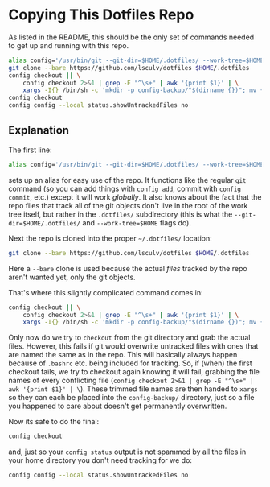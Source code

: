 # Copying This Dotfiles Repo

As listed in the README, this should be the only set of commands needed to get
up and running with this repo.
```bash
alias config='/usr/bin/git --git-dir=$HOME/.dotfiles/ --work-tree=$HOME'
git clone --bare https://github.com/lsculv/dotfiles $HOME/.dotfiles
config checkout || \
    config checkout 2>&1 | grep -E "^\s+" | awk '{print $1}' | \
    xargs -I{} /bin/sh -c 'mkdir -p config-backup/"$(dirname {})"; mv {} config-backup/{}'
config checkout
config config --local status.showUntrackedFiles no
```

## Explanation

The first line:
```bash
alias config='/usr/bin/git --git-dir=$HOME/.dotfiles/ --work-tree=$HOME'
```
sets up an alias for easy use of the repo. It functions like the regular `git`
command (so you can add things with `config add`, commit with `config commit`,
etc.) except it will work _globally_. It also knows about the fact that the repo
files that track all of the git objects don't live in the root of the work tree
itself, but rather in the `.dotfiles/` subdirectory (this is what the
`--git-dir=$HOME/.dotfiles/` and `--work-tree=$HOME` flags do).

Next the repo is cloned into the proper `~/.dotfiles/` location:
```bash
git clone --bare https://github.com/lsculv/dotfiles $HOME/.dotfiles
```
Here a `--bare` clone is used because the actual _files_ tracked by the repo
aren't wanted yet, only the git objects.

That's where this slightly complicated command comes in:
```bash
config checkout || \
    config checkout 2>&1 | grep -E "^\s+" | awk '{print $1}' | \
    xargs -I{} /bin/sh -c 'mkdir -p config-backup/"$(dirname {})"; mv {} config-backup/{}'
```
Only now do we try to `checkout` from the git directory and grab the actual
files. However, this fails if git would overwrite untracked files with ones that
are named the same as in the repo. This will basically always happen because of
`.bashrc` etc. being included for tracking. So, if (when) the first checkout
fails, we try to checkout again knowing it will fail, grabbing the file names
of every conflicting file (`config checkout 2>&1 | grep -E "^\s+" | awk '{print $1}' | \`).
These trimmed file names are then handed to `xargs` so they can each be placed
into the `config-backup/` directory, just so a file you happened to care about
doesn't get permanently overwritten.

Now its safe to do the final:
```bash
config checkout
```
and, just so your `config status` output is not spammed by all the files in your
home directory you don't need tracking for we do:
```bash
config config --local status.showUntrackedFiles no
```

